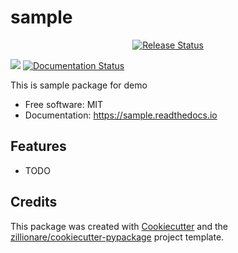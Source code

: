 # sample


<p align="center">
<a href="https://pypi.python.org/pypi/sample">
    <img src="https://img.shields.io/pypi/v/sample.svg"
        alt = "Release Status">
</a>

<a href="https://codeclimate.com/github/chm85/sample/maintainability"><img src="https://api.codeclimate.com/v1/badges/003d44f3af78f0ea7aa4/maintainability" /></a>
<a href="https://sample.readthedocs.io/en/latest/?badge=latest">
    <img src="https://readthedocs.org/projects/sample/badge/?version=latest" alt="Documentation Status">
</a>

</p>


This is sample package for demo


* Free software: MIT
* Documentation: <https://sample.readthedocs.io>


## Features

* TODO

## Credits

This package was created with [Cookiecutter](https://github.com/audreyr/cookiecutter) and the [zillionare/cookiecutter-pypackage](https://github.com/zillionare/cookiecutter-pypackage) project template.
